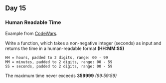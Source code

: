 ## Day 15 ##

### Human Readable Time ###

Example from [CodeWars](https://www.codewars.com/).

Write a function, which takes a non-negative integer (seconds) as input and returns the time in a human-readable format **(HH:MM:SS)**

    HH = hours, padded to 2 digits, range: 00 - 99
    MM = minutes, padded to 2 digits, range: 00 - 59
    SS = seconds, padded to 2 digits, range: 00 - 59

The maximum time never exceeds **359999** _(99:59:59)_
